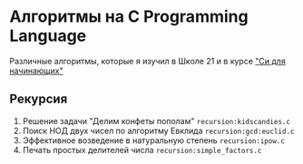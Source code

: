 # Алгоритмы на C Programming Language

Различные алгоритмы, которые я изучил в Школе 21 и в курсе ["Си для начинающих"](https://stepik.org/course/57680/syllabus)

## Рекурсия

1. Решение задачи "Делим конфеты пополам" `recursion:kidscandies.c`
1. Поиск НОД двух чисел по алгоритму Евклида `recursion:gcd:euclid.c`
1. Эффективное возведение в натуральную степень `recursion:ipow.c`
1. Печать простых делителей числа `recursion:simple_factors.c`